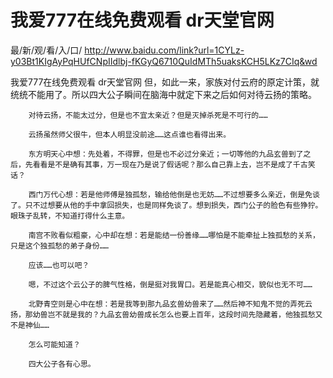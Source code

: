 # 我爱777在线免费观看 dr天堂官网

最/新/观/看/入/口/ http://www.baidu.com/link?url=1CYLz-y03Bt1KIgAyPqHUfCNpIIdlbj-fKGyQ6710QuIdMTh5uaksKCH5LKz7CIq&wd

我爱777在线免费观看 dr天堂官网
    但，如此一来，家族对付云府的原定计策，就统统不能用了。所以四大公子瞬间在脑海中就定下来之后如何对待云扬的策略。

        对待云扬，不能太过分，但是也不宜太亲近？但是灭掉杀死是不可行的……

        云扬虽然师父很牛，但本人明显没前途……这点谁也看得出来。

        东方明天心中想：先处着，不得罪，但是也不必过分亲近；一切等他的九品玄兽到了之后，先看看是不是确有其事，万一现在乃是说了假话呢？那么自己靠上去，岂不是成了千古笑话？

        西门万代心想：若是他师傅是独孤愁，输给他倒是也无妨……不过想要多么亲近，倒是免谈了。只不过想要从他的手中拿回损失，也是同样免谈了。想到损失，西门公子的脸色有些狰狞。眼珠子乱转，不知道打得什么主意。

        南宫不败看似粗豪，心中却在想：若是能结一份善缘……哪怕是不能牵扯上独孤愁的关系，只是这个独孤愁的弟子身份……

        应该……也可以吧？

        嗯，不过这个云公子的脾气性格，倒是挺对我胃口。若是能真心相交，貌似也无不可……

        北野青空则是心中在想：若是我等到那九品玄兽幼兽来了……然后神不知鬼不觉的弄死云扬，那幼兽岂不就是我的？九品玄兽幼兽成长怎么也要上百年，这段时间先隐藏着，他独孤愁又不是神仙……

        怎么可能知道？

        四大公子各有心思。
